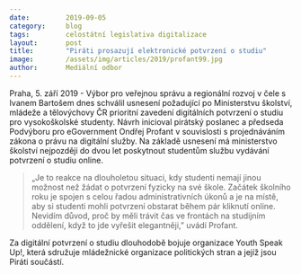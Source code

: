 ```yaml
---
date:         2019-09-05
category:     blog
tags:         celostátní legislativa digitalizace
layout:       post
title:        "Piráti prosazují elektronické potvrzení o studiu"
image:        /assets/img/articles/2019/profant99.jpg
author:       Mediální odbor
---
```


Praha, 5. září 2019 - Výbor pro veřejnou správu a regionální rozvoj v čele s Ivanem Bartošem dnes schválil usnesení požadující po Ministerstvu školství, mládeže a tělovýchovy ČR prioritní zavedení digitálních potvrzení o studiu pro vysokoškolské studenty. Návrh inicioval pirátský poslanec a předseda Podvýboru pro eGovernment Ondřej Profant v souvislosti s projednáváním zákona o právu na digitální služby. Na základě usnesení má ministerstvo školství nejpozději do dvou let poskytnout studentům službu vydávání potvrzení o studiu online. 

> „Je to reakce na dlouholetou situaci, kdy studenti nemají jinou možnost než žádat o potvrzení fyzicky na své škole. Začátek školního roku je spojen s celou řadou administrativních úkonů a je na místě, aby si studenti mohli potvrzení obstarat během pár kliknutí online. Nevidím důvod, proč by měli trávit čas ve frontách na studijním oddělení, když to jde vyřešit elegantněji,” uvádí Profant. 

Za digitální potvrzení o studiu dlouhodobě bojuje organizace Youth Speak Up!, která sdružuje mládežnické organizace politických stran a jejíž jsou Piráti součástí.
